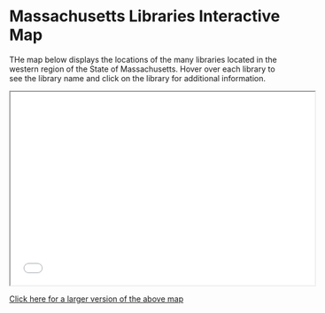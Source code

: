 # Massachusetts Libraries Interactive Map

THe map below displays the locations of the many libraries located in the western region of the State of Massachusetts. Hover over each library to see the library name and click on the library for additional information.

<iframe src='Western-Massachusetts-Libraries.html' width=550 height=350></iframe>

[Click here for a larger version of the above map](Western-Massachusetts-Libraries.html)
